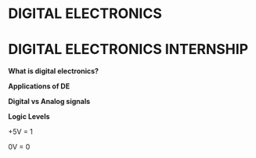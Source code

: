 # DIGITAL ELECTRONICS
# DIGITAL ELECTRONICS INTERNSHIP

**What is digital electronics?**

**Applications of DE**

**Digital vs Analog signals**

**Logic Levels**

+5V = 1

 0V = 0
